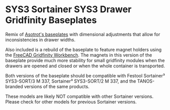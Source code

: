 # SYS3 Sortainer SYS3 Drawer Gridfinity Baseplates

Remix of [Asotrot's
baseplates](https://makerworld.com/en/models/832744?from=search#profileId-777400)
with dimensional adjustments that allow for inconsistencies in drawer widths.

Also included is a rebuild of the baseplate to feature magnet holders using the
[FreeCAD Gridfinity
Workbench](https://github.com/Stu142/FreeCAD-Gridfinity-Workbench).  The
magnets in this version of the baseplate provide much more stability for small
gridfinity modules when the drawers are opened and closed or when the whole
container is transported.

Both versions of the baseplate should be compatible with Festool Sortainer³
SYS3-SORT/3 M 337, Sortainer³ SYS3-SORT/2 M 337, and the TANOS-branded versions
of the same products.

These models are likely NOT compatible with other Sortainer versions.  Please
check for other models for previous Sortainer versions.
